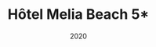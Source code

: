 ---
title: Hôtel Melia Beach 5*
client: SDS – Saidia
location: Saidia
date: 2020
description: Aménagement paysager des espaces extérieurs.
type: hôtellerie
images:
  - https://source.unsplash.com/800x600/?hotel,garden
  - https://source.unsplash.com/800x600/?resort
--- 